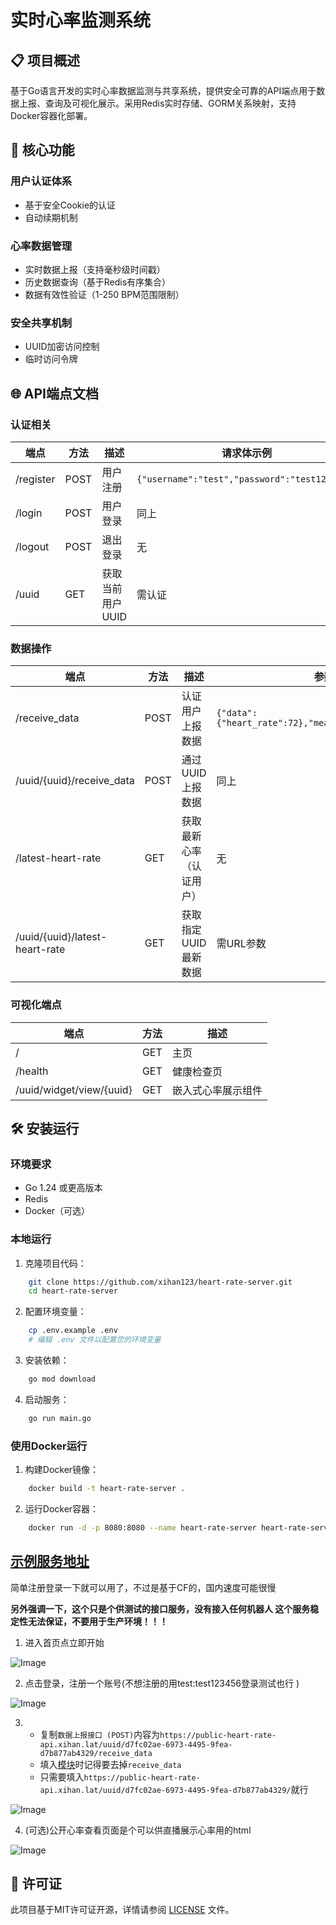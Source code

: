 # 实时心率监测系统

## 📋 项目概述

基于Go语言开发的实时心率数据监测与共享系统，提供安全可靠的API端点用于数据上报、查询及可视化展示。采用Redis实时存储、GORM关系映射，支持Docker容器化部署。

## 🚀 核心功能

### 用户认证体系

* 基于安全Cookie的认证
* 自动续期机制

### 心率数据管理

* 实时数据上报（支持毫秒级时间戳）
* 历史数据查询（基于Redis有序集合）
* 数据有效性验证（1-250 BPM范围限制）

### 安全共享机制

* UUID加密访问控制
* 临时访问令牌

## 🌐 API端点文档

### 认证相关

| 端点        | 方法   | 描述         | 请求体示例                                         |
|-----------|------|------------|-----------------------------------------------|
| /register | POST | 用户注册       | `{"username":"test","password":"test123456"}` |
| /login    | POST | 用户登录       | 同上                                            |
| /logout   | POST | 退出登录       | 无                                             |
| /uuid     | GET  | 获取当前用户UUID | 需认证                                           |

### 数据操作

| 端点                             | 方法   | 描述           | 参数示例                                                     |
|--------------------------------|------|--------------|----------------------------------------------------------|
| /receive_data                  | POST | 认证用户上报数据     | `{"data":{"heart_rate":72},"measured_at":1711700000000}` |
| /uuid/{uuid}/receive_data      | POST | 通过UUID上报数据   | 同上                                                       |
| /latest-heart-rate             | GET  | 获取最新心率（认证用户） | 无                                                        |
| /uuid/{uuid}/latest-heart-rate | GET  | 获取指定UUID最新数据 | 需URL参数                                                   |

### 可视化端点

| 端点                       | 方法  | 描述        |
|--------------------------|-----|-----------|
| /                        | GET | 主页        |
| /health                  | GET | 健康检查页     |
| /uuid/widget/view/{uuid} | GET | 嵌入式心率展示组件 |

## 🛠️ 安装运行

### 环境要求

* Go 1.24 或更高版本
* Redis
* Docker（可选）

### 本地运行

1. 克隆项目代码：

```sh
    git clone https://github.com/xihan123/heart-rate-server.git
    cd heart-rate-server
```

2. 配置环境变量：

```sh
    cp .env.example .env
    # 编辑 .env 文件以配置您的环境变量
```

3. 安装依赖：

```sh
    go mod download
 ```

4. 启动服务：

```sh
    go run main.go
```

### 使用Docker运行

1. 构建Docker镜像：

```sh
    docker build -t heart-rate-server .
```

2. 运行Docker容器：

```sh
    docker run -d -p 8080:8080 --name heart-rate-server heart-rate-server
```

## [示例服务地址](https://public-heart-rate-api.xihan.lat/)

简单注册登录一下就可以用了，不过是基于CF的，国内速度可能很慢

**另外强调一下，这个只是个供测试的接口服务，没有接入任何机器人
这个服务稳定性无法保证，不要用于生产环境！！！**

1. 进入首页点立即开始

![Image](https://github.com/user-attachments/assets/985e63da-0919-4871-8008-7ee77d904305)

2. 点击登录，注册一个账号(不想注册的用test:test123456登录测试也行
)

![Image](https://github.com/user-attachments/assets/06b76b7c-03fb-4115-9681-8abc4908d1f2)

3. - 复制`数据上报接口 (POST)`内容为`https://public-heart-rate-api.xihan.lat/uuid/d7fc02ae-6973-4495-9fea-d7b877ab4329/receive_data`
    - 填入[模块](https://github.com/xihan123/HeartRateHook)时记得要去掉`receive_data`
    - 只需要填入`https://public-heart-rate-api.xihan.lat/uuid/d7fc02ae-6973-4495-9fea-d7b877ab4329/`就行

![Image](https://github.com/user-attachments/assets/7f178fce-1a28-4342-b9eb-e83b1c3c320a)

4. (可选)公开心率查看页面是个可以供直播展示心率用的html

![Image](https://github.com/user-attachments/assets/aaefdb14-baf6-425c-be75-0d9b9ffaaaeb)

## 📄 许可证

此项目基于MIT许可证开源，详情请参阅 [LICENSE](LICENSE) 文件。
